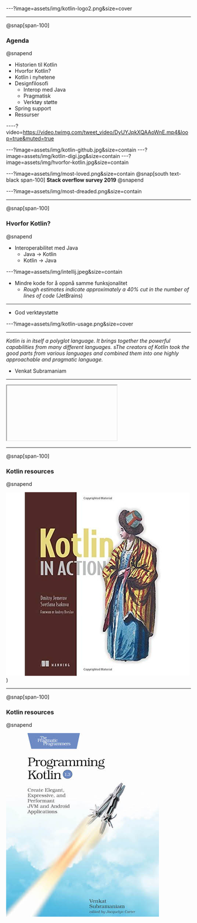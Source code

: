 ---?image=assets/img/kotlin-logo2.png&size=cover

---
@snap[span-100]
### Agenda
@snapend

* Historien til Kotlin
* Hvorfor Kotlin?
* Kotlin i nyhetene
* Designfilosofi
  * Interop med Java
  * Pragmatisk
  * Verktøy støtte
* Spring support
* Ressurser

----?video=https://video.twimg.com/tweet_video/DyUYJpkXQAAoWnE.mp4&loop=true&muted=true

---?image=assets/img/kotlin-github.jpg&size=contain
---?image=assets/img/kotlin-digi.jpg&size=contain
---?image=assets/img/hvorfor-kotlin.jpg&size=contain

---?image=assets/img/most-loved.png&size=contain
@snap[south text-black span-100]
**Stack overflow survey 2019**
@snapend

---?image=assets/img/most-dreaded.png&size=contain

---
@snap[span-100]
### Hvorfor Kotlin?
@snapend

* Interoperabilitet med  Java
  * Java -> Kotlin
  * Kotlin -> Java

---?image=assets/img/intellij.jpeg&size=contain

* Mindre kode for å oppnå samme funksjonalitet
  * *Rough estimates indicate approximately a 40% cut in the number of lines of code* (JetBrains)

---

* God verktøystøtte

---?image=assets/img/kotlin-usage.png&size=cover

---

*Kotlin is in itself a polyglot language.
It brings together the powerful capabilities from many different languages.
sThe creators of Kotlin took the good parts from various languages and combined them into one highly approachable and pragmatic language.*
- Venkat Subramaniam

---

<iframe class="stretch" data-src="https://docs.spring.io/spring-boot/docs/current/reference/html/boot-features-kotlin.html"></iframe>

---
@snap[span-100]
### Kotlin resources
@snapend

![Kotlin in action](assets/img/kotlin-in-action.jpg))

---
@snap[span-100]
### Kotlin resources
@snapend

![Programming Kotlin](assets/img/programming-kotlin.jpg)